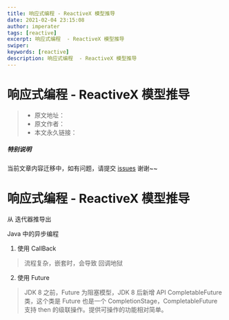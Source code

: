 ```yaml
---
title: 响应式编程 - ReactiveX 模型推导
date: 2021-02-04 23:15:08
author: imperater
tags: [reactive]
excerpt: 响应式编程  - ReactiveX 模型推导
swiper:
keywords: [reactive]
description: 响应式编程  - ReactiveX 模型推导
---
```


# 响应式编程 - ReactiveX 模型推导

> * 原文地址：[]()
> * 原文作者：[]()
> * 本文永久链接：[]()

##### **特别说明**

当前文章内容迁移中，如有问题，请提交 [issues](https://github.com/Starrier/starrier.github.io/issues) 谢谢~~

# 响应式编程  - ReactiveX 模型推导


从 迭代器推导出

Java 中的异步编程

1. 使用 CallBack

> 流程复杂，嵌套时，会导致 回调地狱

2. 使用 Future

> JDK 8 之前，Future 为阻塞模型，JDK 8  后新增 API CompletableFuture 类，这个类是 Future 也是一个 CompletionStage，CompletableFuture 支持 then 的级联操作。提供可操作的功能相对简单。

